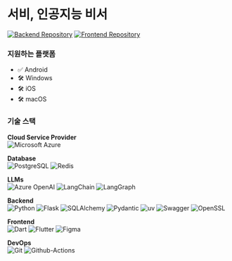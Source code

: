 # 서비, 인공지능 비서

[![Backend Repository](https://github-readme-stats.vercel.app/api/pin/?username=wasseobi&repo=seobi-backend)](https://github.com/wasseobi/seobi-backend)
[![Frontend Repository](https://github-readme-stats.vercel.app/api/pin/?username=wasseobi&repo=seobi-frontend)](https://github.com/wasseobi/seobi-frontend)

### 지원하는 플랫폼
- ✅ Android
- 🛠️ Windows
- 🛠️ iOS
- 🛠️ macOS

### 기술 스택
**Cloud Service Provider**  
![Microsoft Azure](https://img.shields.io/badge/Microsoft%20Azure-0072C6.svg?style=flat&logo=msazure&logoColor=white)

**Database**  
![PostgreSQL](https://img.shields.io/badge/PostgreSQL-316192.svg?style=flat&logo=postgresql&logoColor=white)
![Redis](https://img.shields.io/badge/Redis-FF4438.svg?style=flat&logo=redis&logoColor=white)

**LLMs**  
![Azure OpenAI](https://img.shields.io/badge/Azure%20OpenAI-0072C6.svg?style=flat&logo=OpenAI&logoColor=white)
![LangChain](https://img.shields.io/badge/LangChain-1C3C3C.svg?style=flat&logo=LangChain&logoColor=white)
![LangGraph](https://img.shields.io/badge/LangGraph-1C3C3C.svg?style=flat&logo=LangGraph&logoColor=white)

**Backend**  
![Python](https://img.shields.io/badge/Python-3670A0?style=flat&logo=python&logoColor=white)
![Flask](https://img.shields.io/badge/Flask-%23000.svg?style=flat&logo=flask&logoColor=white)
![SQLAlchemy](https://img.shields.io/badge/SQLAlchemy-D71F00.svg?style=flat&logo=SQLAlchemy&logoColor=white)
![Pydantic](https://img.shields.io/badge/Pydantic-E92063.svg?style=flat&logo=Pydantic&logoColor=white)
![uv](https://img.shields.io/badge/uv-DE5FE9.svg?style=flat&logo=uv&logoColor=white)
![Swagger](https://img.shields.io/badge/Swagger-85EA2D.svg?style=flat&logo=Swagger&logoColor=black)
![OpenSSL](https://img.shields.io/badge/OpenSSL-721412.svg?style=flat&logo=OpenSSL&logoColor=white)

**Frontend**  
![Dart](https://img.shields.io/badge/Dart-3670A0?style=flat&logo=dart&logoColor=white)
![Flutter](https://img.shields.io/badge/Flutter-02569B.svg?style=flat&logo=flutter&logoColor=white)
![Figma](https://img.shields.io/badge/Figma-F24E1E.svg?style=flat&logo=figma&logoColor=white)

**DevOps**  
![Git](https://img.shields.io/badge/Git-F05032.svg?style=flat&logo=git&logoColor=white)
![Github-Actions](https://img.shields.io/badge/GitHub%20Actions-2088FF.svg?style=flat&logo=GitHub-Actions&logoColor=white)
